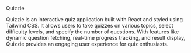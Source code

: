 Quizzie

Quizzie is an interactive quiz application built with React and styled using Tailwind CSS. It allows users to take quizzes on various topics, select difficulty levels, and specify the number of questions. With features like dynamic question fetching, real-time progress tracking, and result display, Quizzie provides an engaging user experience for quiz enthusiasts.
